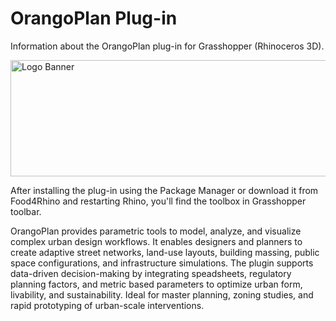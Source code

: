 # OrangoPlan Plug-in 
Information about the OrangoPlan plug-in for Grasshopper (Rhinoceros 3D).

<img width="556" height="186" alt="Logo Banner" src="https://github.com/user-attachments/assets/8988ddad-a26f-4aac-a27b-8e3022c7268c" />
	
After installing the plug-in using the Package Manager or download it from Food4Rhino and restarting Rhino, you'll find the toolbox in Grasshopper toolbar.

OrangoPlan provides parametric tools to model, analyze, and visualize complex urban design workflows. It enables designers and planners to create adaptive street networks, land-use layouts, building massing, public space configurations, and infrastructure simulations. 
The plugin supports data-driven decision-making by integrating speadsheets, regulatory planning factors, and metric based parameters to optimize urban form, livability, and sustainability. Ideal for master planning, zoning studies, and rapid prototyping of urban-scale interventions.
